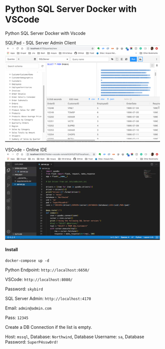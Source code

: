 # Python SQL Server Docker with VSCode
Python SQL Server Docker with Vscode


SQLPad - SQL Server Admin Client
![VSCode with NodeJS](sqlpad-demo.jpg)

VSCode - Online IDE
![VSCode with NodeJS](vs-code-demo.jpg)

#### Install
`docker-compose up -d`

Python Endpoint: `http://localhost:6650/`

VSCode: `http://localhost:8080/`

Password: `skybird`

SQL Server Admin: `http://localhost:4170`

Email: `admin@admin.com`

Pass: `12345`

Create a DB Connection if the list is empty. 

Host: `mssql`, Database: `Northwind`, Database Username: `sa`, Database Password: `SuperP4ssw0rd!`

